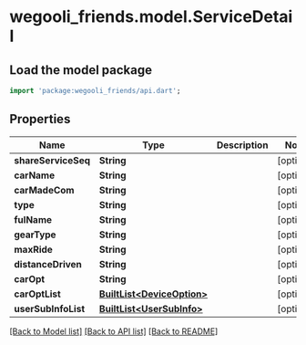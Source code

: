 # wegooli_friends.model.ServiceDetail

## Load the model package

```dart
import 'package:wegooli_friends/api.dart';
```

## Properties

| Name                | Type                                                 | Description | Notes      |
| ------------------- | ---------------------------------------------------- | ----------- | ---------- |
| **shareServiceSeq** | **String**                                           |             | [optional] |
| **carName**         | **String**                                           |             | [optional] |
| **carMadeCom**      | **String**                                           |             | [optional] |
| **type**            | **String**                                           |             | [optional] |
| **fulName**         | **String**                                           |             | [optional] |
| **gearType**        | **String**                                           |             | [optional] |
| **maxRide**         | **String**                                           |             | [optional] |
| **distanceDriven**  | **String**                                           |             | [optional] |
| **carOpt**          | **String**                                           |             | [optional] |
| **carOptList**      | [**BuiltList&lt;DeviceOption&gt;**](DeviceOption.md) |             | [optional] |
| **userSubInfoList** | [**BuiltList&lt;UserSubInfo&gt;**](UserSubInfo.md)   |             | [optional] |

[[Back to Model list]](../README.md#documentation-for-models)
[[Back to API list]](../README.md#documentation-for-api-endpoints)
[[Back to README]](../README.md)
